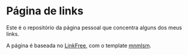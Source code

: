 # Página de links

Este é o repositório da página pessoal que concentra alguns dos meus links.

A página é baseada no [LinkFree](https://github.com/MichaelBarney/LinkFree/), com o template [mnmlsm](https://github.com/MichaelBarney/LinkFree/tree/master/Templates/mnmlsm).
